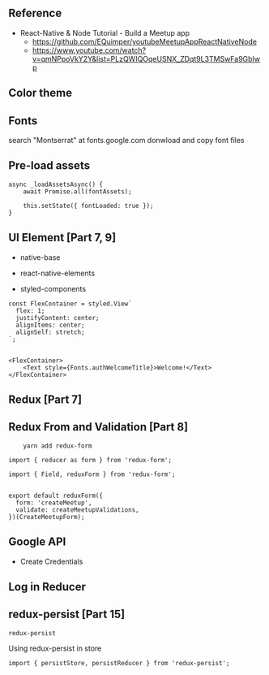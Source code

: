 ## Reference
- React-Native & Node Tutorial - Build a Meetup app
    - https://github.com/EQuimper/youtubeMeetupAppReactNativeNode
    - https://www.youtube.com/watch?v=qmNPpoVkY2Y&list=PLzQWIQOqeUSNX_ZDqt9L3TMSwFa9GbIwp

## Color theme

## Fonts
search "Montserrat" at fonts.google.com
donwload and copy font files

## Pre-load assets
```
async _loadAssetsAsync() {
    await Promise.all(fontAssets);

    this.setState({ fontLoaded: true });
}
```

## UI Element [Part 7, 9]
- native-base

- react-native-elements

- styled-components
```
const FlexContainer = styled.View`
  flex: 1;
  justifyContent: center;
  alignItems: center;
  alignSelf: stretch;
`;


<FlexContainer>
    <Text style={Fonts.authWelcomeTitle}>Welcome!</Text>
</FlexContainer>
```

## Redux [Part 7]



## Redux From and Validation [Part 8]
```
    yarn add redux-form
```
```
import { reducer as form } from 'redux-form';

import { Field, reduxForm } from 'redux-form';


export default reduxForm({
  form: 'createMeetup',
  validate: createMeetupValidations,
})(CreateMeetupForm);
```


## Google API
- Create Credentials


## Log in Reducer


## redux-persist [Part 15]
```
redux-persist
```

Using redux-persist in store
```
import { persistStore, persistReducer } from 'redux-persist';
```